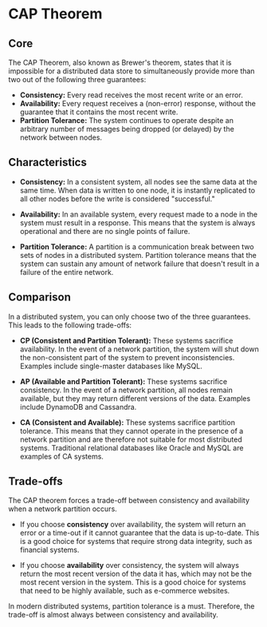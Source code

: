 # CAP Theorem

## Core

The CAP Theorem, also known as Brewer's theorem, states that it is impossible for a distributed data store to simultaneously provide more than two out of the following three guarantees:

*   **Consistency:** Every read receives the most recent write or an error.
*   **Availability:** Every request receives a (non-error) response, without the guarantee that it contains the most recent write.
*   **Partition Tolerance:** The system continues to operate despite an arbitrary number of messages being dropped (or delayed) by the network between nodes.

## Characteristics

*   **Consistency:** In a consistent system, all nodes see the same data at the same time. When data is written to one node, it is instantly replicated to all other nodes before the write is considered "successful."

*   **Availability:** In an available system, every request made to a node in the system must result in a response. This means that the system is always operational and there are no single points of failure.

*   **Partition Tolerance:** A partition is a communication break between two sets of nodes in a distributed system. Partition tolerance means that the system can sustain any amount of network failure that doesn't result in a failure of the entire network.

## Comparison

In a distributed system, you can only choose two of the three guarantees. This leads to the following trade-offs:

*   **CP (Consistent and Partition Tolerant):** These systems sacrifice availability. In the event of a network partition, the system will shut down the non-consistent part of the system to prevent inconsistencies. Examples include single-master databases like MySQL.

*   **AP (Available and Partition Tolerant):** These systems sacrifice consistency. In the event of a network partition, all nodes remain available, but they may return different versions of the data. Examples include DynamoDB and Cassandra.

*   **CA (Consistent and Available):** These systems sacrifice partition tolerance. This means that they cannot operate in the presence of a network partition and are therefore not suitable for most distributed systems. Traditional relational databases like Oracle and MySQL are examples of CA systems.

## Trade-offs

The CAP theorem forces a trade-off between consistency and availability when a network partition occurs.

*   If you choose **consistency** over availability, the system will return an error or a time-out if it cannot guarantee that the data is up-to-date. This is a good choice for systems that require strong data integrity, such as financial systems.

*   If you choose **availability** over consistency, the system will always return the most recent version of the data it has, which may not be the most recent version in the system. This is a good choice for systems that need to be highly available, such as e-commerce websites.

In modern distributed systems, partition tolerance is a must. Therefore, the trade-off is almost always between consistency and availability.
